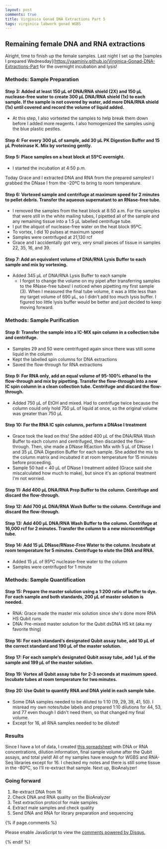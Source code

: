 ```yaml
---
layout: post
comments: true
title: Virginica Gonad DNA Extractions Part 5
tags: virginica labwork gonad WGBS
---
```


## Remaining female DNA and RNA extractions

Alright, time to finish up the female samples. Last night I set up the [samples I prepared Wednesday](https://yaaminiv.github.io/Virginica-Gonad-DNA-Extractions-Part for the overnight incubation and lysis!

### Methods: Sample Preparation

#### Step 3: Added at least 150 µL of DNA/RNA shield (2X) and 150 µL nuclease-free water to create 300 µL DNA/RNA shield (1x) to each sample. If the sample is not covered by water, add more DNA/RNA shield (1x) until covered and record the volume of liquid added.

- At this step, I also vortexted the samples to help break them down before I added more reagents. I also homogenized the samples using the blue plastic pestles.

#### Step 4: For every 300 µL of sample, add 30 µL PK Digestion Buffer and 15 µL Proteinase K. Mix by vortexing gently.

#### Step 5: Place samples on a heat block at 55ºC overnight.

- I started the incubation at 4:50 p.m.

Today Grace and I extracted DNA and RNA from the prepared samples! I grabbed the DNase I from the -20ºC to bring to room temperature.

#### Step 6: Vortexed sample and centrifuge at maximum speed for 2 minutes to pellet debris. Transfer the aqueous supernatant to an RNase-free tube.

- I removed the samples from the heat block at 8:50 a.m. For the samples that were still in the white mailing tubes, I pipetted all of the sample and any remaining tissue into a 1.5 µL labelled centrifuge tube.
- I put the aliquot of nuclease-free water on the heat block 95ºC.
- To vortex, I did 10 pulses at maximum speed
- Samples were centrifuged at 21,130 rcf
- Grace and I accidentally got very, very small pieces of tissue in samples 22, 35, 16, and 39.

#### Step 7: Add an equivalent volume of DNA/RNA Lysis Buffer to each sample and mix by vortexing.

- Added 345 µL of DNA/RNA Lysis Buffer to each sample
  - I forgot to change the volume on my pipet after transferring samples to the RNase-free tubes! I noticed when pipetting my first sample (3). When I measured the final tube volume, it was a little less than my target volume of 690 µL, so I didn't add too much lysis buffer. I figured too little lysis buffer would be better and just decided to keep moving forward.

### Methods: Sample Purification

#### Step 8: Transfer the sample into a IC-MX spin column in a collection tube and centrifuge. 

- Samples 29 and 50 were centrifuged again since there was still some liquid in the column
- Kept the labelled spin columns for DNA extractions
- Saved the flow-through for RNA extractions

#### Step 9: For RNA only, add an equal volume of 95-100% ethanol to the flow-through and mix by pipetting. Transfer the flow-through into a new IC spin column in a clean collection tube. Centrifuge and discard the flow-through.

- Added 750 µL of EtOH and mixed. Had to centrifuge twice because the column could only hold 750 µL of liquid at once, so the original volume was greater than 750 µL

#### Step 10: For the RNA IC spin columns, perform a DNAse I treatment

- Grace took the lead on this! She added 400 µL of the DNA/RNA Wash Buffer to each column and centrifuged, then discarded the flow-through. Then, she made a DNase REaction Mix with 5 µL of DNase I and 35 µL DNA Digestion Buffer for each sample. She added the mix to the column matrix and incubated it at room temperature for 15 minutes before proceeding.
- Sample 50 had < 40 µL of DNase I treatment added (Grace said she miscalculated how much to make), but since it's an optional treatment I'm not worried.

#### Step 11: Add 400 µL DNA/RNA Prep Buffer to the column. Centrifuge and discard the flow-through.

#### Step 12: Add 700 µL DNA/RNA Wash Buffer to the column. Centrifuge and discard the flow-through.

#### Step 13: Add 400 µL DNA/RNA Wash Buffer to the column. Centrifuge at 16,000 rcf for 2 minutes. Transfer the column to a new microcentrifuge tube.

#### Step 14: Add 15 µL DNase/RNase-Free Water to the column. Incubate at room temperature for 5 minutes. Centrifuge to elute the DNA and RNA.

- Added 15 µL of 95ºC nuclease-free water to the column
- Samples were centrifuged for 1 minute

### Methods: Sample Quantification

#### Step 15: Prepare the master solution using a 1:200 ratio of buffer to dye. For each sample and both standards, 200 µL of master solution is needed.

- RNA: Grace made the master mix solution since she's done more RNA HS Qubit runs
- DNA: Pre-mixed master solution for the Qubit dsDNA HS kit (aka my favorite thing)

#### Step 16: For each standard’s designated Qubit assay tube, add 10 µL of the correct standard and 190 µL of the master solution.

#### Step 17: For each sample’s designated Qubit assay tube, add 1 µL of the sample and 199 µL of the master solution. 

#### Step 19: Vortex all Qubit assay tube for 2-3 seconds at maximum speed. Incubate tubes at room temperature for two minutes.

#### Step 20: Use Qubit to quantify RNA and DNA yield in each sample tube.

- Some DNA samples needed to be diluted to 1:10 (19, 29, 39, 41, 50). I misread my own notes/tube labels and prepared 1:10 dilutions for 44, 53, and 77 even though I didn't need them, so that changed my final volume.
- Except for 16, all RNA samples needed to be diluted!

### Results

Since I have a lot of data, I created [this spreadsheet](https://github.com/RobertsLab/project-oyster-comparative-omics/blob/master/metadata/Virginica-Adult-DNA-RNA-Extractions.csv) with DNA or RNA concentrations, dilution information, final sample volume after the Qubit assays, and total yield! All of my samples have enough for WGBS and RNA-Seq libraries except for 16. I checked my notes and there is still some tissue in the -80ºC, so I'll re-extract that sample. Next up, BioAnalyzer!

### Going forward

1. Re-extract DNA from 16
2. Check DNA and RNA quality on the BioAnalyzer
3. Test extraction protocol for male samples
4. Extract male samples and check quality
5. Send DNA and RNA for library preparation and sequencing

{% if page.comments %}

<div id="disqus_thread"></div>
<script>

/**
*  RECOMMENDED CONFIGURATION VARIABLES: EDIT AND UNCOMMENT THE SECTION BELOW TO INSERT DYNAMIC VALUES FROM YOUR PLATFORM OR CMS.
*  LEARN WHY DEFINING THESE VARIABLES IS IMPORTANT: https://disqus.com/admin/universalcode/#configuration-variables*/
/*
var disqus_config = function () {
this.page.url = PAGE_URL;  // Replace PAGE_URL with your page's canonical URL variable
this.page.identifier = PAGE_IDENTIFIER; // Replace PAGE_IDENTIFIER with your page's unique identifier variable
};
*/
(function() { // DON'T EDIT BELOW THIS LINE
var d = document, s = d.createElement('script');
s.src = 'https://the-responsible-grad-student.disqus.com/embed.js';
s.setAttribute('data-timestamp', +new Date());
(d.head || d.body).appendChild(s);
})();
</script>
<noscript>Please enable JavaScript to view the <a href="https://disqus.com/?ref_noscript">comments powered by Disqus.</a></noscript>

{% endif %}

<script id="dsq-count-scr" src="//the-responsible-grad-student.disqus.com/count.js" async></script>
